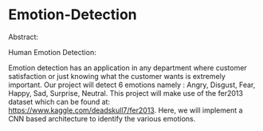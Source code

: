 # Emotion-Detection
Abstract:


Human Emotion Detection:

Emotion detection has an application in any department where customer satisfaction or just knowing what the customer wants is extremely important.
Our project will detect 6 emotions namely : Angry, Disgust, Fear, Happy, Sad, Surprise, Neutral.
This project will make use of the fer2013 dataset which can be found at:
https://www.kaggle.com/deadskull7/fer2013.
Here, we will implement a CNN based architecture to identify the various emotions.
